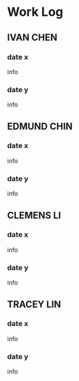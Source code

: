 # Work Log

## IVAN CHEN

### date x

info

### date y

info


## EDMUND CHIN

### date x

info

### date y

info


## CLEMENS LI

### date x

info

### date y

info


## TRACEY LIN

### date x

info

### date y

info

